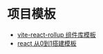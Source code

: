 # 项目模板

- [vite-react-rollup 组件库模板](./components-vite-react-rollup)
- [react 从0到1搭建模板](./zero-react-ts)